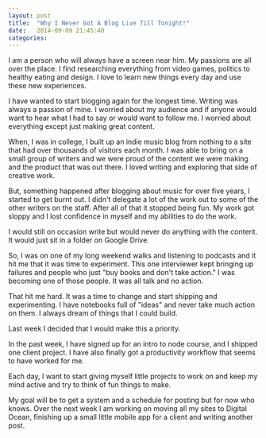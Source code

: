 ```yaml
---
layout: post
title:  "Why I Never Got A Blog Live Till Tonight!"
date:   2014-09-09 21:45:40
categories: 
---
```

I am a person who will always have a screen near him. My passions are all over the place. I find researching everything from video games, politics to healthy eating and design. I love to learn new things every day and use these new experiences.

I have wanted to start blogging again for the longest time. Writing was always a passion of mine. I worried about my audience and if anyone would want to hear what I had to say or would want to follow me. I worried about everything except just making great content. 

When, I was in college, I built up an indie music blog from nothing to a site that had over thousands of visitors each month. I was able to bring on a small group of writers and we were proud of the content we were making and the product that was out there. I loved writing and exploring that side of creative work. 

But, something happened after blogging about music for over five years, I started to get burnt out. I didn't delegate a lot of the work out to some of the other writers on the staff. After all of that it stopped being fun. My work got sloppy and I lost confidence in myself and my abilities to do the work.  

I would still on occasion write but would never do anything with the content. It would just sit in a folder on Google Drive. 

So, I was on one of my long weekend walks and listening to podcasts and it hit me that it was time to experiment. This one interviewer kept bringing up failures and people who just "buy books and don't take action."  I was becoming one of those people. It was all talk and no action. 

That hit me hard. It was a time to change and start shipping and experimenting. I have notebooks full of "ideas" and never take much action on them. I always dream of things that I could build.

Last week I decided that I would make this a priority.  

In the past week, I have signed up for an intro to node course, and I shipped one client project. I have also finally got a productivity workflow that seems to have worked for me. 

Each day, I want to start giving myself little projects to work on and keep my mind active and try to think of fun things to make. 

My goal will be to get a system and a schedule for posting but for now who knows. Over the next week I am working on moving all my sites to Digital Ocean, finishing up a small little mobile app for a client and writing another post. 
